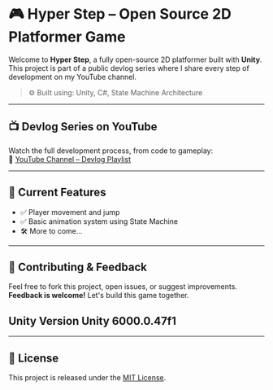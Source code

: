 # 🎮 Hyper Step – Open Source 2D Platformer Game

Welcome to **Hyper Step**, a fully open-source 2D platformer built with **Unity**.  
This project is part of a public devlog series where I share every step of development on my YouTube channel.

> ⚙️ Built using: Unity, C#, State Machine Architecture

---

## 📺 Devlog Series on YouTube

Watch the full development process, from code to gameplay:  
📌 [YouTube Channel – Devlog Playlist](https://youtube.com/@YourChannelHandle)

---

## 🔧 Current Features

- ✅ Player movement and jump
- ✅ Basic animation system using State Machine
- 🛠️ More to come...

---

## 📢 Contributing & Feedback

Feel free to fork this project, open issues, or suggest improvements.  
**Feedback is welcome!** Let's build this game together.

## Unity Version Unity 6000.0.47f1
---

## 📄 License

This project is released under the [MIT License](LICENSE).
